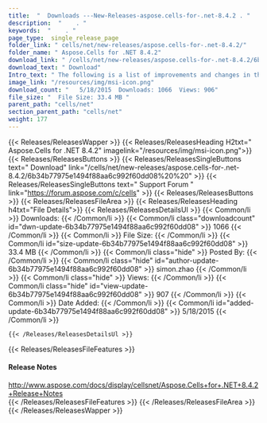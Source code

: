 ```yaml
---
title:  "  Downloads ---New-Releases-aspose.cells-for-.net-8.4.2 . " 
description:  "    . " 
keywords:  "    . " 
page_type:  single_release_page
folder_link: " cells/net/new-releases/aspose.cells-for-.net-8.4.2/"
folder_name: " Aspose.Cells for .NET 8.4.2"
download_link: " /cells/net/new-releases/aspose.cells-for-.net-8.4.2/6b34b77975e1494f88aa6c992f60dd08"
download_text: " Download"
Intro_text: " The following is a list of improvements and changes in this release of Aspose.Ce..."
image_link: "/resources/img/msi-icon.png"
download_count: "   5/18/2015  Downloads: 1066  Views: 906"
file_size: "  File Size: 33.4 MB "
parent_path: "cells/net"
section_parent_path: "cells/net"
weight: 177 
---
```


{{< Releases/ReleasesWapper >}}
  {{< Releases/ReleasesHeading H2txt=" Aspose.Cells for .NET 8.4.2" imagelink="/resources/img/msi-icon.png">}}
  {{< Releases/ReleasesButtons >}}
    {{< Releases/ReleasesSingleButtons text=" Download" link="/cells/net/new-releases/aspose.cells-for-.net-8.4.2/6b34b77975e1494f88aa6c992f60dd08%20%20" >}}
    {{< Releases/ReleasesSingleButtons text=" Support Forum " link="https://forum.aspose.com/c/cells" >}}
  {{< Releases/ReleasesButtons >}}
  {{< Releases/ReleasesFileArea >}}
    {{< Releases/ReleasesHeading h4txt="File Details">}}
    {{< Releases/ReleasesDetailsUl >}}
            {{< Common/li  >}} Downloads: {{< /Common/li >}} 
      {{< Common/li class="downloadcount" id="dwn-update-6b34b77975e1494f88aa6c992f60dd08" >}} 1066 {{< /Common/li >}} 
      {{< Common/li  >}} File Size: {{< /Common/li >}} 
      {{< Common/li id="size-update-6b34b77975e1494f88aa6c992f60dd08" >}} 33.4 MB {{< /Common/li >}} 
      {{< Common/li  class="hide" >}} Posted By: {{< /Common/li >}} 
      {{< Common/li class="hide" id="author-update-6b34b77975e1494f88aa6c992f60dd08" >}} simon.zhao {{< /Common/li >}} 
      {{< Common/li class="hide"  >}} Views: {{< /Common/li >}} 
      {{< Common/li class="hide" id="view-update-6b34b77975e1494f88aa6c992f60dd08" >}} 907 {{< /Common/li >}} 
      {{< Common/li  >}} Date Added: {{< /Common/li >}} 
      {{< Common/li id="added-update-6b34b77975e1494f88aa6c992f60dd08" >}} 5/18/2015 {{< /Common/li >}} 

    {{< /Releases/ReleasesDetailsUl >}}

  {{< Releases/ReleasesFileFeatures >}}
      <h4>Release Notes</h4><div><a href="http://www.aspose.com/docs/display/cellsnet/Aspose.Cells+for+.NET+8.4.2+Release+Notes">http://www.aspose.com/docs/display/cellsnet/Aspose.Cells+for+.NET+8.4.2+Release+Notes</a></div>
  {{< /Releases/ReleasesFileFeatures >}}
 {{< /Releases/ReleasesFileArea >}}
{{< /Releases/ReleasesWapper >}}


